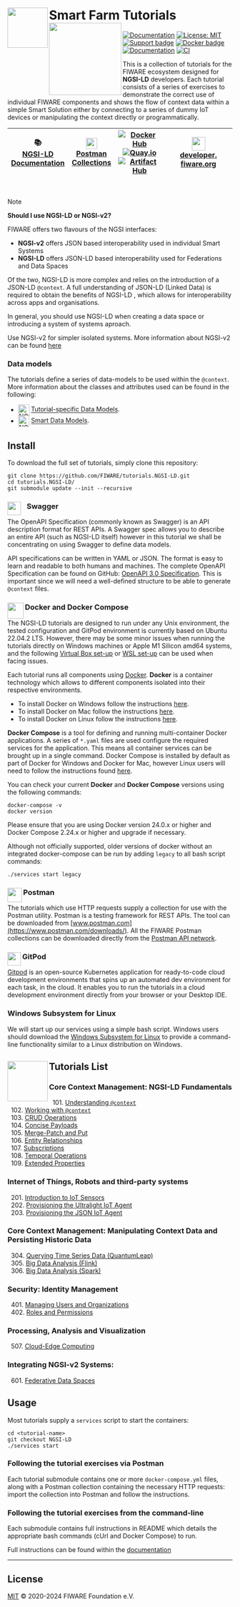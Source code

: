 # Smart Farm Tutorials[<img src="https://img.shields.io/badge/NGSI-LD-d6604d.svg" width="90"  align="left" />](https://www.etsi.org/deliver/etsi_gs/CIM/001_099/009/01.08.01_60/gs_cim009v010801p.pdf) [<img src="docs/img/logo.png" align="left" width="162">](https://www.fiware.org/) <br/>

[![Documentation](https://nexus.lab.fiware.org/repository/raw/public/badges/chapters/documentation.svg)](https://ngsi-ld-tutorials.rtfd.io)
[![License: MIT](https://img.shields.io/github/license/fiware/tutorials.Step-by-Step.svg)](https://opensource.org/licenses/MIT)
[![Support badge](https://img.shields.io/badge/tag-fiware-orange.svg?logo=stackoverflow)](https://stackoverflow.com/questions/tagged/fiware)
[![Docker badge](https://img.shields.io/badge/quay.io-fiware%2Ftutorials.ngsi--ld-grey?logo=red%20hat&labelColor=EE0000)](https://quay.io/repository/fiware/tutorials.ngsi-ld)
<br> [![Documentation](https://img.shields.io/readthedocs/ngsi-ld-tutorials.svg)](https://ngsi-ld-tutorials.rtfd.io)
[![CI](https://github.com/FIWARE/tutorials.NGSI-LD/workflows/CI/badge.svg)](https://github.com/FIWARE/tutorials.NGSI-LD/actions?query=workflow%3ACI)

This is a collection of tutorials for the FIWARE ecosystem designed for **NGSI-LD** developers. Each tutorial consists
of a series of exercises to demonstrate the correct use of individual FIWARE components and shows the flow of context
data within a simple Smart Solution either by connecting to a series of dummy IoT devices or manipulating the context
directly or programmatically.

| :books: <br>[NGSI-LD<br>Documentation](https://ngsi-ld-tutorials.rtfd.io/) | <img src="https://assets.getpostman.com/common-share/postman-logo-stacked.svg" align="center" height="25"> <br/>[Postman<br>Collections](https://explore.postman.com/team/3mM5EY6ChBYp9D) | [![Docker Hub](https://nexus.lab.fiware.org/repository/raw/public/badges/docker/fiware.svg)](https://hub.docker.com/u/fiware) <br> [![Quay.io](https://img.shields.io/badge/quay.io-fiware-grey?logo=red%20hat&labelColor=EE0000)](https://quay.io/organization/fiware) <br> [![Artifact Hub](https://img.shields.io/endpoint?url=https://artifacthub.io/badge/repository/fiware)](https://artifacthub.io/packages/search?repo=fiware) | <img src="https://fiware.github.io/catalogue/img/fiware-emoji.png" height="30px" width="30px"/> <br/> [**developer.&ZeroWidthSpace;fiware.org**](https://www.fiware.org/developers/) |
| -------------------------------------------------------------------------- | ----------------------------------------------------------------------------------------------------------------------------------------------------------------------------------------- | -------------------------------------------------------------------------------------------------------------------------------------------------------------------------------------------------------------------------------------------------------------------------------------------------------------------------------------------------------------------------------------------------------------------------------------- | ------------------------------------------------------------------------------------------------------------------------------------------------------------------------------------ |

<br/>

> [!NOTE]
>
> **Should I use NGSI-LD or NGSI-v2?**
>
> FIWARE offers two flavours of the NGSI interfaces:
>
> -   **NGSI-v2** offers JSON based interoperability used in individual Smart Systems
> -   **NGSI-LD** offers JSON-LD based interoperability used for Federations and Data Spaces
>
> Of the two, NGSI-LD is more complex and relies on the introduction of a JSON-LD `@context`. A full understanding of
> JSON-LD (Linked Data) is required to obtain the benefits of NGSI-LD , which allows for interoperability across apps
> and organisations.
>
> In general, you should use NGSI-LD when creating a data space or introducing a system of systems aproach.
>
> Use NGSI-v2 for simpler isolated systems. More information about NGSI-v2 can be found
> [here](https://fiware-tutorials.readthedocs.io)

<h3>Data models</h3>

The tutorials define a series of data-models to be used within the `@context`. More information about the classes and
attributes used can be found in the following:

-   <img src="https://json-ld.org/favicon.ico" align="center" height="25" alt="NGSI-LD"/>
    <a href="https://ngsi-ld-tutorials.readthedocs.io/en/latest/datamodels.html">Tutorial-specific Data Models</a>.
-   <img src="https://json-ld.org/favicon.ico" align="center" height="25" alt="NGSI-LD"/>
    <a href="https://smartdatamodels.org">Smart Data Models</a>.

## Install

To download the full set of tutorials, simply clone this repository:

```console
git clone https://github.com/FIWARE/tutorials.NGSI-LD.git
cd tutorials.NGSI-LD/
git submodule update --init --recursive
```

### Swagger <img src="https://static1.smartbear.co/swagger/media/assets/swagger_fav.png" align="left"  height="30" width="30" style="border-right-style:solid; border-right-width:10px; border-color:transparent; background: transparent">

The OpenAPI Specification (commonly known as Swagger) is an API description format for REST APIs. A Swagger spec allows
you to describe an entire API (such as NGSI-LD itself) however in this tutorial we shall be concentrating on using
Swagger to define data models.

API specifications can be written in YAML or JSON. The format is easy to learn and readable to both humans and machines.
The complete OpenAPI Specification can be found on GitHub:
[OpenAPI 3.0 Specification](https://github.com/OAI/OpenAPI-Specification/blob/master/versions/3.0.2.md). This is
important since we will need a well-defined structure to be able to generate `@context` files.

### Docker and Docker Compose <img src="https://www.docker.com/favicon.ico" align="left"  height="36" width="36">

The NGSI-LD tutorials are designed to run under any Unix environment, the tested configuration and GitPod environment is
currently based on Ubuntu 22.04.2 LTS. However, there may be some minor issues when running the tutorials directly on
Windows machines or Apple M1 Silicon amd64 systems, and the following [Virtual Box set-up](docs/virtual-box.md) or
[WSL set-up](docs/wsl.md) can be used when facing issues.

Each tutorial runs all components using [Docker](https://www.docker.com). **Docker** is a container technology which
allows to different components isolated into their respective environments.

-   To install Docker on Windows follow the instructions [here](https://docs.docker.com/docker-for-windows/).
-   To install Docker on Mac follow the instructions [here](https://docs.docker.com/docker-for-mac/).
-   To install Docker on Linux follow the instructions [here](https://docs.docker.com/install/).

**Docker Compose** is a tool for defining and running multi-container Docker applications. A series of `*.yaml` files
are used configure the required services for the application. This means all container services can be brought up in a
single command. Docker Compose is installed by default as part of Docker for Windows and Docker for Mac, however Linux
users will need to follow the instructions found [here](https://docs.docker.com/compose/install/).

You can check your current **Docker** and **Docker Compose** versions using the following commands:

```console
docker-compose -v
docker version
```

Please ensure that you are using Docker version 24.0.x or higher and Docker Compose 2.24.x or higher and upgrade if
necessary.

Although not officially supported, older versions of docker without an integrated docker-compose can be run by adding
`legacy` to all bash script commands:

```console
./services start legacy
```

### Postman <img src="docs/img/postman.png" align="left"  height="32" width="32">

The tutorials which use HTTP requests supply a collection for use with the Postman utility. Postman is a testing
framework for REST APIs. The tool can be downloaded from [www.postman.com](https://www.postman.com/downloads/). All the
FIWARE Postman collections can be downloaded directly from the
[Postman API network](https://explore.postman.com/team/3mM5EY6ChBYp9D).

### GitPod <img src="https://gitpod.io/favicon.ico" align="left"  height="30" width="30">

[Gitpod](https://github.com/gitpod-io/gitpod) is an open-source Kubernetes application for ready-to-code cloud
development environments that spins up an automated dev environment for each task, in the cloud. It enables you to run
the tutorials in a cloud development environment directly from your browser or your Desktop IDE.

### Windows Subsystem for Linux

We will start up our services using a simple bash script. Windows users should download the
[Windows Subsystem for Linux](https://learn.microsoft.com/en-us/windows/wsl/install) to provide a command-line
functionality similar to a Linux distribution on Windows.

## Tutorials List[<img src="https://img.shields.io/badge/NGSI-LD-d6604d.svg" width="90"  align="left" />](https://www.etsi.org/deliver/etsi_gs/CIM/001_099/009/01.08.01_60/gs_cim009v010801p.pdf)

### Core Context Management: NGSI-LD Fundamentals

&nbsp; 101. [Understanding `@context`](https://github.com/FIWARE/tutorials.Understanding-At-Context) <br/> 
&nbsp; 102. [Working with `@context`](https://github.com/FIWARE/tutorials.Getting-Started/tree/NGSI-LD) <br/>
&nbsp; 103. [CRUD Operations](https://github.com/FIWARE/tutorials.CRUD-Operations/tree/NGSI-LD) <br/>
&nbsp; 104. [Concise Payloads](https://github.com/FIWARE/tutorials.Concise/tree/NGSI-LD) <br/>
&nbsp; 105. [Merge-Patch and Put](https://github.com/FIWARE/tutorials.Merge-Patch-Put/tree/NGSI-LD) <br/>
&nbsp; 106. [Entity Relationships](https://github.com/FIWARE/tutorials.Entity-Relationships/tree/NGSI-LD) <br/>
&nbsp; 107. [Subscriptions](https://github.com/FIWARE/tutorials.Subscriptions/tree/NGSI-LD) <br/>
&nbsp; 108. [Temporal Operations](https://github.com/FIWARE/tutorials.Short-Term-History/tree/NGSI-LD) <br/>
&nbsp; 109. [Extended Properties](https://github.com/FIWARE/tutorials.Extended-Properties/tree/NGSI-LD) <br/>

### Internet of Things, Robots and third-party systems

&nbsp; 201. [Introduction to IoT Sensors](https://github.com/FIWARE/tutorials.IoT-Sensors/tree/NGSI-LD) <br/>
&nbsp; 202. [Provisioning the Ultralight IoT Agent](https://github.com/FIWARE/tutorials.IoT-Agent/tree/NGSI-LD) <br/>
&nbsp; 203. [Provisioning the JSON IoT Agent](https://github.com/FIWARE/tutorials.IoT-Agent-JSON/tree/NGSI-LD) <br/>

### Core Context Management: Manipulating Context Data and Persisting Historic Data

&nbsp; 304. [Querying Time Series Data (QuantumLeap)](https://github.com/FIWARE/tutorials.Time-Series-Data/tree/NGSI-LD)
<br/> &nbsp; 305. [Big Data Analysis (Flink)](https://github.com/FIWARE/tutorials.Big-Data-Flink/tree/NGSI-LD) <br/>
&nbsp; 306. [Big Data Analysis (Spark)](https://github.com/FIWARE/tutorials.Big-Data-Spark/tree/NGSI-LD)

### Security: Identity Management

&nbsp; 401. [Managing Users and Organizations](https://github.com/FIWARE/tutorials.Identity-Management/tree/NGSI-LD)
<br/> &nbsp; 402. [Roles and Permissions](https://github.com/FIWARE/tutorials.Roles-Permissions/tree/NGSI-LD)

### Processing, Analysis and Visualization

&nbsp; 507. [Cloud-Edge Computing](https://github.com/FIWARE/tutorials.Edge-Computing/tree/NGSI-LD)

### Integrating NGSI-v2 Systems:

&nbsp; 601.  [Federative Data Spaces](https://github.com/FIWARE/tutorials.Linked-Data/tree/NGSI-LD)

## Usage

Most tutorials supply a `services` script to start the containers:

```console
cd <tutorial-name>
git checkout NGSI-LD
./services start
```

### Following the tutorial exercises via Postman

Each tutorial submodule contains one or more `docker-compose.yml` files, along with a Postman collection containing the
necessary HTTP requests: import the collection into Postman and follow the instructions.

### Following the tutorial exercises from the command-line

Each submodule contains full instructions in README which details the appropriate bash commands (cUrl and Docker
Compose) to run.

Full instructions can be found within the [documentation](https://ngsi-ld-tutorials.rtfd.io/)

---

## License

[MIT](LICENSE) © 2020-2024 FIWARE Foundation e.V.
